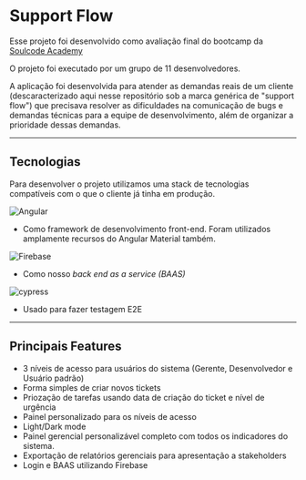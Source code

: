 

# Support Flow

Esse projeto foi desenvolvido como avaliação final do bootcamp da [Soulcode Academy](https://soulcode.com/)

O projeto foi executado por um grupo de 11 desenvolvedores.

A aplicação foi desenvolvida para atender as demandas reais de um cliente (descaracterizado aqui nesse repositório sob a marca genérica de "support flow") que precisava resolver as dificuldades na comunicação de bugs e demandas técnicas para a equipe de desenvolvimento, além de organizar a prioridade dessas demandas.

---
## Tecnologias 

Para desenvolver o projeto utilizamos uma stack de tecnologias compatíveis com o que o cliente já tinha em produção.
  
   ![Angular](https://img.shields.io/badge/angular-%23DD0031.svg?style=for-the-badge&logo=angular&logoColor=white)
   - Como framework de desenvolvimento front-end. Foram utilizados amplamente recursos do Angular Material também.
  
  ![Firebase](https://img.shields.io/badge/firebase-%23039BE5.svg?style=for-the-badge&logo=firebase)
  - Como nosso *back end as a service (BAAS)*
  
  ![cypress](https://img.shields.io/badge/-cypress-%23E5E5E5?style=for-the-badge&logo=cypress&logoColor=058a5e)
  - Usado para fazer testagem E2E

---

## Principais Features

- 3 níveis de acesso para usuários do sistema (Gerente, Desenvolvedor e Usuário padrão)
- Forma simples de criar novos tickets 
- Priozação de tarefas usando data de criação do ticket e nível de urgência
- Painel personalizado para os níveis de acesso
- Light/Dark mode
- Painel gerencial personalizável completo com todos os indicadores do sistema. 
- Exportação de relatórios gerenciais para apresentação a stakeholders 
- Login e BAAS utilizando Firebase

